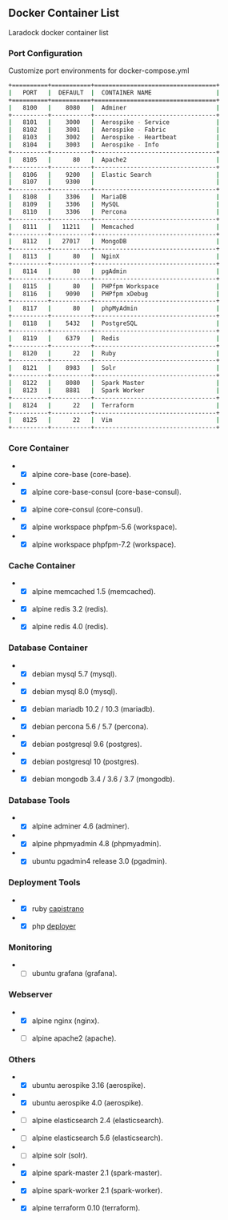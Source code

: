 ## Docker Container List

Laradock docker container list

### Port Configuration
Customize port environments for docker-compose.yml

```bash
+==========+===========+==================================+
|   PORT   |  DEFAULT  |  CONTAINER NAME                  |
+==========+===========+==================================+
|   8100   |    8080   |  Adminer                         |  
+----------+-----------+----------------------------------+
|   8101   |    3000   |  Aerospike - Service             |
|   8102   |    3001   |  Aerospike - Fabric              |
|   8103   |    3002   |  Aerospike - Heartbeat           |
|   8104   |    3003   |  Aerospike - Info                |
+----------+-----------+----------------------------------+      
|   8105   |      80   |  Apache2                         |
+----------+-----------+----------------------------------+      
|   8106   |    9200   |  Elastic Search                  |
|   8107   |    9300   |                                  |
+----------+-----------+----------------------------------+      
|   8108   |    3306   |  MariaDB                         |
|   8109   |    3306   |  MySQL                           |
|   8110   |    3306   |  Percona                         |
+----------+-----------+----------------------------------+      
|   8111   |   11211   |  Memcached                       |
+----------+-----------+----------------------------------+      
|   8112   |   27017   |  MongoDB                         |
+----------+-----------+----------------------------------+      
|   8113   |      80   |  NginX                           |
+----------+-----------+----------------------------------+      
|   8114   |      80   |  pgAdmin                         |
+----------+-----------+----------------------------------+      
|   8115   |      80   |  PHPfpm Workspace                |
|   8116   |    9090   |  PHPfpm xDebug                   |
+----------+-----------+----------------------------------+      
|   8117   |      80   |  phpMyAdmin                      |
+----------+-----------+----------------------------------+      
|   8118   |    5432   |  PostgreSQL                      |
+----------+-----------+----------------------------------+      
|   8119   |    6379   |  Redis                           |
+----------+-----------+----------------------------------+      
|   8120   |      22   |  Ruby                            |
+----------+-----------+----------------------------------+      
|   8121   |    8983   |  Solr                            |
+----------+-----------+----------------------------------+      
|   8122   |    8080   |  Spark Master                    |
|   8123   |    8881   |  Spark Worker                    |
+----------+-----------+----------------------------------+      
|   8124   |      22   |  Terraform                       |
+----------+-----------+----------------------------------+      
|   8125   |      22   |  Vim                             |
+----------+-----------+----------------------------------+      
```

### Core Container
* - [X] alpine core-base (core-base).
* - [X] alpine core-base-consul (core-base-consul).
* - [X] alpine core-consul (core-consul).
* - [X] alpine workspace phpfpm-5.6 (workspace).
* - [X] alpine workspace phpfpm-7.2 (workspace).

### Cache Container
* - [X] alpine memcached 1.5 (memcached).
* - [X] alpine redis 3.2 (redis).
* - [X] alpine redis 4.0 (redis).

### Database Container
* - [X] debian mysql 5.7 (mysql).
* - [X] debian mysql 8.0 (mysql).
* - [X] debian mariadb 10.2 / 10.3 (mariadb).
* - [X] debian percona 5.6 / 5.7 (percona).
* - [X] debian postgresql 9.6 (postgres).
* - [X] debian postgresql 10 (postgres).
* - [X] debian mongodb 3.4 / 3.6 / 3.7 (mongodb).

### Database Tools
* - [X] alpine adminer 4.6 (adminer).
* - [X] alpine phpmyadmin 4.8 (phpmyadmin).
* - [X] ubuntu pgadmin4 release 3.0 (pgadmin).

### Deployment Tools
* - [X] ruby [capistrano](https://github.com/capistrano/capistrano)
* - [X] php [deployer](https://github.com/deployphp/deployer)

### Monitoring
* - [ ] ubuntu grafana (grafana).

### Webserver
* - [X] alpine nginx (nginx).
* - [ ] alpine apache2 (apache).

### Others
* - [X] ubuntu aerospike 3.16 (aerospike).
* - [X] ubuntu aerospike 4.0 (aerospike).
* - [ ] alpine elasticsearch 2.4 (elasticsearch).
* - [ ] alpine elasticsearch 5.6 (elasticsearch).
* - [ ] alpine solr (solr).
* - [X] alpine spark-master 2.1 (spark-master).
* - [X] alpine spark-worker 2.1 (spark-worker).
* - [X] alpine terraform 0.10 (terraform). 
